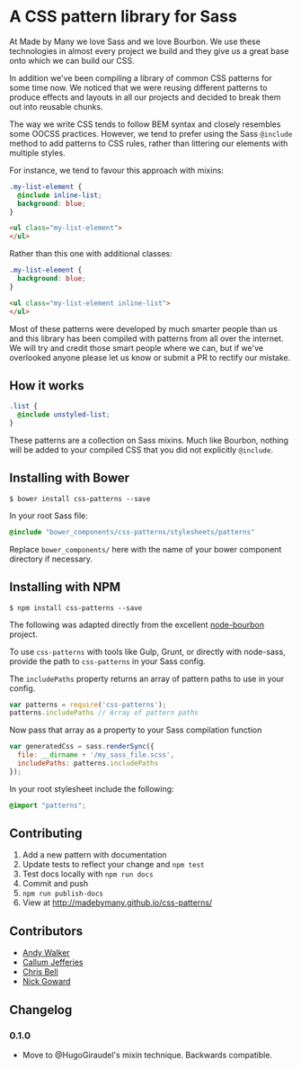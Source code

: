 # A CSS pattern library for Sass

At Made by Many we love Sass and we love Bourbon. We use these technologies in almost every project we build and they give us a great base onto which we can build our CSS.

In addition we've been compiling a library of common CSS patterns for some time now. We noticed that we were reusing different patterns to produce effects and layouts in all our projects and decided to break them out into reusable chunks.

The way we write CSS tends to follow BEM syntax and closely resembles some OOCSS practices. However, we tend to prefer using the Sass ``@include`` method to add patterns to CSS rules, rather than littering our elements with multiple styles.

For instance, we tend to favour this approach with mixins:

```scss
.my-list-element {
  @include inline-list;
  background: blue;
}
```

```html
<ul class="my-list-element">
</ul>
```

Rather than this one with additional classes:

```scss
.my-list-element {
  background: blue;
}
```

```html
<ul class="my-list-element inline-list">
</ul>
```

Most of these patterns were developed by much smarter people than us and this library has been compiled with patterns from all over the internet. We will try and credit those smart people where we can, but if we've overlooked anyone please let us know or submit a PR to rectify our mistake.

## How it works

```scss
.list {
  @include unstyled-list;
}
```

These patterns are a collection on Sass mixins. Much like Bourbon, nothing will be added to your compiled CSS that you did not explicitly ``@include``.

## Installing with Bower

```
$ bower install css-patterns --save
```

In your root Sass file:

```scss
@include "bower_components/css-patterns/stylesheets/patterns"
```

Replace ``bower_components/`` here with the name of your bower component directory if necessary.

## Installing with NPM

```
$ npm install css-patterns --save
```

The following was adapted directly from the excellent [node-bourbon](https://github.com/lacroixdesign/node-bourbon) project.

To use `css-patterns` with tools like Gulp, Grunt, or directly with node-sass, provide the path to `css-patterns` in your Sass config.

The ``includePaths`` property returns an array of pattern paths to use in your config.

```js
var patterns = require('css-patterns');
patterns.includePaths // Array of pattern paths
```

Now pass that array as a property to your Sass compilation function

```js
var generatedCss = sass.renderSync({
  file: __dirname + '/my_sass_file.scss',
  includePaths: patterns.includePaths
});
```

In your root stylesheet include the following:

```scss
@import "patterns";
```

## Contributing

1. Add a new pattern with documentation
2. Update tests to reflect your change and `npm test`
3. Test docs locally with `npm run docs`
4. Commit and push
5. `npm run publish-docs`
6. View at http://madebymany.github.io/css-patterns/

## Contributors

* [Andy Walker](https://github.com/ninjabiscuit)
* [Callum Jefferies](https://github.com/callum)
* [Chris Bell](https://github.com/cjbell88)
* [Nick Goward](https://github.com/NickGoward)

## Changelog

### 0.1.0

* Move to @HugoGiraudel's mixin technique. Backwards compatible.
